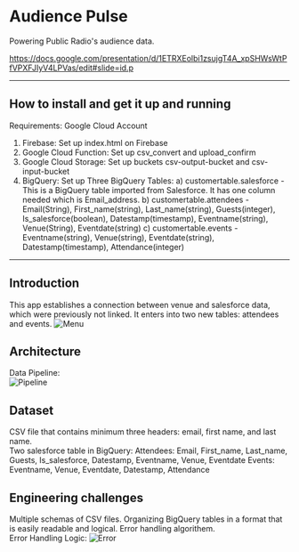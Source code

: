 # Audience Pulse

Powering Public Radio's audience data.

https://docs.google.com/presentation/d/1ETRXEolbi1zsujgT4A_xpSHWsWtPfVPXFJIyV4LPVas/edit#slide=id.p

<hr/>

## How to install and get it up and running

Requirements:  Google Cloud Account

1)  Firebase:  Set up index.html on Firebase
2)  Google Cloud Function:  Set up csv_convert and upload_confirm
3)  Google Cloud Storage:  Set up buckets csv-output-bucket and csv-input-bucket
4)  BigQuery:  Set up Three BigQuery Tables:
		a)  customertable.salesforce - This is a BigQuery table imported from Salesforce.  It has one column needed which is Email_address.
		b)  customertable.attendees - Email(String), First_name(string), Last_name(string), Guests(integer), Is_salesforce(boolean), Datestamp(timestamp), Eventname(string), Venue(String), Eventdate(string)
                c)  customertable.events - Eventname(string), Venue(string), Eventdate(string), Datestamp(timestamp), Attendance(integer)
<hr/>

## Introduction
This app establishes a connection between venue and salesforce data, which were previously not linked.  It enters into two new tables:  attendees and events.
![Menu](https://imgur.com/a/jjHN3xY.png)

## Architecture
Data Pipeline:  
![Pipeline](https://imgur.com/PIiQevq.png)

## Dataset
CSV file that contains minimum three headers:  email, first name, and last name.  
Two salesforce table in BigQuery:
    Attendees:  Email, First_name, Last_name, Guests, Is_salesforce, Datestamp, Eventname, Venue, Eventdate
    Events:  Eventname, Venue, Eventdate, Datestamp, Attendance

## Engineering challenges
Multiple schemas of CSV files.  Organizing BigQuery tables in a format that is easily readable and logical.  Error handling algorithem.  
Error Handling Logic:
![Error](https://imgur.com/fWY7Drk.png)
